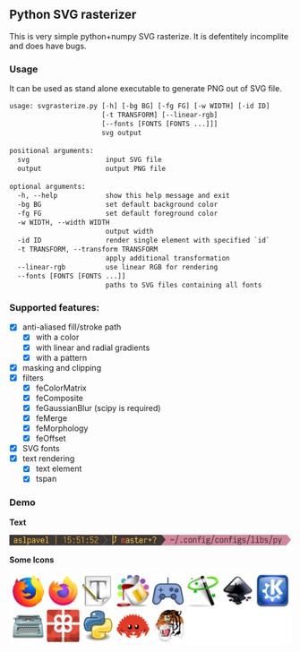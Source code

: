 ## Python SVG rasterizer
This is very simple python+numpy SVG rasterize. It is defentitely incomplite and does have bugs.

### Usage
It can be used as stand alone executable to generate PNG out of SVG file.
```
usage: svgrasterize.py [-h] [-bg BG] [-fg FG] [-w WIDTH] [-id ID]
                       [-t TRANSFORM] [--linear-rgb]
                       [--fonts [FONTS [FONTS ...]]]
                       svg output

positional arguments:
  svg                   input SVG file
  output                output PNG file

optional arguments:
  -h, --help            show this help message and exit
  -bg BG                set default background color
  -fg FG                set default foreground color
  -w WIDTH, --width WIDTH
                        output width
  -id ID                render single element with specified `id`
  -t TRANSFORM, --transform TRANSFORM
                        apply additional transformation
  --linear-rgb          use linear RGB for rendering
  --fonts [FONTS [FONTS ...]]
                        paths to SVG files containing all fonts
```

### Supported features:
- [x] anti-aliased fill/stroke path
   - [x] with a color
   - [x] with linear and radial gradients
   - [x] with a pattern
- [x] masking and clipping
- [x] filters
   - [x] feColorMatrix
   - [x] feComposite
   - [x] feGaussianBlur (scipy is required)
   - [x] feMerge
   - [x] feMorphology
   - [x] feOffset
- [x] SVG fonts
- [x] text rendering
   - [x] text element
   - [x] tspan

### Demo
**Text**

![prompt](/demo/prompt.png)

**Some Icons**

![icons](/demo/icons.png)
